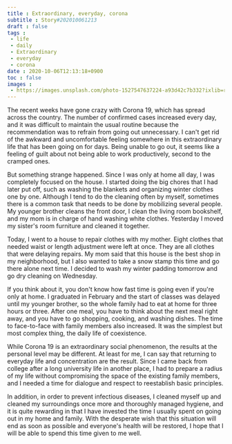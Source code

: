 ```yaml
---
title : Extraordinary, everyday, corona
subtitle : Story#202010061213
draft : false
tags :
 - life
 - daily
 - Extraordinary
 - everyday
 - corona
date : 2020-10-06T12:13:18+0900
toc : false
images : 
 - https://images.unsplash.com/photo-1527547637224-a93d42c7b332?ixlib=rb-1.2.1&q=80&fm=jpg&crop=entropy&cs=tinysrgb&w=1080&fit=max&ixid=eyJhcHBfaWQiOjE1NTU0OX0
---
```

The recent weeks have gone crazy with Corona 19, which has spread across the country. The number of confirmed cases increased every day, and it was difficult to maintain the usual routine because the recommendation was to refrain from going out unnecessary. I can't get rid of the awkward and uncomfortable feeling somewhere in this extraordinary life that has been going on for days. Being unable to go out, it seems like a feeling of guilt about not being able to work productively, second to the cramped ones.  

But something strange happened. Since I was only at home all day, I was completely focused on the house. I started doing the big chores that I had later put off, such as washing the blankets and organizing winter clothes one by one. Although I tend to do the cleaning often by myself, sometimes there is a common task that needs to be done by mobilizing several people. My younger brother cleans the front door, I clean the living room bookshelf, and my mom is in charge of hand washing white clothes. Yesterday I moved my sister's room furniture and cleaned it together.  

Today, I went to a house to repair clothes with my mother. Eight clothes that needed waist or length adjustment were left at once. They are all clothes that were delaying repairs. My mom said that this house is the best shop in my neighborhood, but I also wanted to take a snow stamp this time and go there alone next time. I decided to wash my winter padding tomorrow and go dry cleaning on Wednesday.  

If you think about it, you don't know how fast time is going even if you're only at home. I graduated in February and the start of classes was delayed until my younger brother, so the whole family had to eat at home for three hours or three. After one meal, you have to think about the next meal right away, and you have to go shopping, cooking, and washing dishes. The time to face-to-face with family members also increased. It was the simplest but most complex thing, the daily life of coexistence.  

While Corona 19 is an extraordinary social phenomenon, the results at the personal level may be different. At least for me, I can say that returning to everyday life and concentration are the result. Since I came back from college after a long university life in another place, I had to prepare a radius of my life without compromising the space of the existing family members, and I needed a time for dialogue and respect to reestablish basic principles.  

In addition, in order to prevent infectious diseases, I cleaned myself up and cleaned my surroundings once more and thoroughly managed hygiene, and it is quite rewarding in that I have invested the time I usually spent on going out in my home and family. With the desperate wish that this situation will end as soon as possible and everyone's health will be restored, I hope that I will be able to spend this time given to me well.